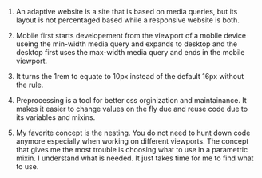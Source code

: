 1. An adaptive website is a site that is based on media queries, but its layout is not percentaged based while a responsive website is both.

2. Mobile first starts developement from the viewport of a mobile device useing the min-width media query and expands to desktop and the desktop first uses the max-width media query and ends in the mobile viewport.

3. It turns the 1rem to equate to 10px instead of the default 16px without the rule.

4. Preprocessing is a tool for better css orginization and maintainance. It makes it easier to change values on the fly due and reuse code due to its variables and mixins.

5. My favorite concept is the nesting. You do not need to hunt down code anymore especially when working on different viewports. The concept that gives me the most trouble is choosing what to use in a parametric mixin. I understand what is needed. It just takes time for me to find what to use.